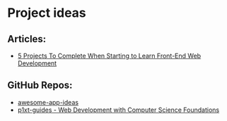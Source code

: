 # Project ideas

## Articles:

- [5 Projects To Complete When Starting to Learn Front-End Web Development](https://medium.com/@GarrettLevine/5-projects-to-complete-when-starting-to-learn-front-end-web-development-48e8a1ce3178)

## GitHub Repos:
- [awesome-app-ideas](https://github.com/tastejs/awesome-app-ideas)
- [p1xt-guides - Web Development with Computer Science Foundations](https://github.com/P1xt/p1xt-guides/blob/master/wd-cs.md)
